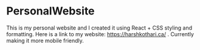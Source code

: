 # PersonalWebsite
This is my personal website and I created it using React + CSS styling and formatting. Here is a link to my website: https://harshkothari.ca/ . Currently making it more mobile friendly. 
